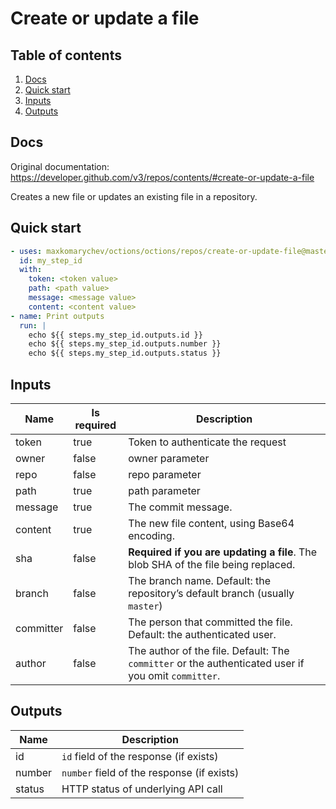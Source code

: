 # Create or update a file

## Table of contents

1. [Docs](#docs)
1. [Quick start](#quick-start)
1. [Inputs](#inputs)
1. [Outputs](#outputs)

<a name="quick-start" ></a>
## Docs

Original documentation: https://developer.github.com/v3/repos/contents/#create-or-update-a-file

Creates a new file or updates an existing file in a repository.


<a name="quick start" ></a>
## Quick start

```yaml
- uses: maxkomarychev/octions/octions/repos/create-or-update-file@master
  id: my_step_id
  with:
    token: <token value>
    path: <path value>
    message: <message value>
    content: <content value>
- name: Print outputs
  run: |
    echo ${{ steps.my_step_id.outputs.id }}
    echo ${{ steps.my_step_id.outputs.number }}
    echo ${{ steps.my_step_id.outputs.status }}
```


<a name="inputs" ></a>
## Inputs

| Name | Is required | Description |
|---|---|---|
|token|true|Token to authenticate the request
|owner|false|owner parameter
|repo|false|repo parameter
|path|true|path parameter
|message|true|The commit message.
|content|true|The new file content, using Base64 encoding.
|sha|false|**Required if you are updating a file**. The blob SHA of the file being replaced.
|branch|false|The branch name. Default: the repository’s default branch (usually `master`)
|committer|false|The person that committed the file. Default: the authenticated user.
|author|false|The author of the file. Default: The `committer` or the authenticated user if you omit `committer`.

<a name="outputs" ></a>
## Outputs

| Name | Description |
|---|---|
|id|`id` field of the response (if exists)|
|number|`number` field of the response (if exists)|
|status|HTTP status of underlying API call|

